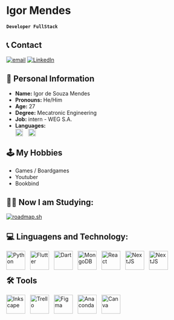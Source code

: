 
# Igor Mendes
**`Developer FullStack`**

## 📞 Contact
[![email](https://img.shields.io/badge/Email-D14836?logo=gmail&logoColor=white)](mailto:igor.d.souza.mendes@gmail.com) [![LinkedIn](https://img.shields.io/badge/LinkedIn-%230077B5.svg?logo=linkedin&logoColor=white)](https://linkedin.com/in/https://www.linkedin.com/in/igor-mendes-816208135/) 

## 📃 Personal Information
- **Name:** Igor de Souza Mendes
- **Pronouns:** He/Him
- **Age:** 27
- **Degree:** Mecatronic Engineering
- **Job:** intern - WEG S.A.
- **Languages:** <div>
<img
    align="center"
    alt="Brazil"
    title="Brazil"
    width="20px"
    style="padding-right: 10px;"
    src = "https://flagicons.lipis.dev/flags/1x1/br.svg"          
/>
<img
    align="center"
    alt="EUA"
    title="EUA"
    width="20px"
    style="padding-right: 10px;"
    src = "https://flagicons.lipis.dev/flags/1x1/us.svg"          
/></div>


## 🕹 My Hobbies
- Games / Boardgames
- Youtuber
- Bookbind

## ✍🏻 Now I am Studying:
[![roadmap.sh](https://roadmap.sh/card/tall/68aa5a27891a1beee1d90f45?variant=dark)](https://roadmap.sh)

## 💻 Linguagens and Technology:
<div>
  <img
    align="left"
    alt="Python"
    title="Python"
    width="50px"
    style="padding-right: 10px;"
    src = "https://cdn.jsdelivr.net/gh/devicons/devicon@latest/icons/python/python-original.svg"          
  />
            
  <img
    align="left"
    alt="Flutter"
    title="Flutter"
    width="50px"
    style="padding-right: 10px;"
    src = "https://cdn.jsdelivr.net/gh/devicons/devicon@latest/icons/flutter/flutter-original.svg"          
  />
  
  <img
    align="left"
    alt="Dart"
    title="Dart"
    width="50px"
    style="padding-right: 10px;"
    src = "https://cdn.jsdelivr.net/gh/devicons/devicon@latest/icons/dart/dart-original.svg"          
  />
  
  <img
    align="left"
    alt="MongoDB"
    title="MongoDB"
    width="50px"
    style="padding-right: 10px;"
    src = "https://cdn.jsdelivr.net/gh/devicons/devicon@latest/icons/mongodb/mongodb-original.svg"          
  />

<img
    align="left"
    alt="React"
    title="React"
    width="50px"
    style="padding-right: 10px;"
    src = "https://cdn.jsdelivr.net/gh/devicons/devicon@latest/icons/react/react-original.svg"          
  />

<img
    align="left"
    alt="NextJS"
    title="NextJs"
    width="50px"
    style="padding-right: 10px;"
    src = "https://cdn.jsdelivr.net/gh/devicons/devicon@latest/devicon.min.css"   
  />

  <img
    align="left"
    alt="NextJS"
    title="NextJs"
    width="50px"
    style="padding-right: 10px;"
    src="https://cdn.jsdelivr.net/gh/devicons/devicon@latest/icons/java/java-original.svg"  
  />



          
  <br></br>
</div>

## 🛠 Tools

<div>

  <img
    align="left"
    alt="Inkscape"
    title="Inkscape"
    width="50px"
    style="padding-right: 10px;"
    src = "https://cdn.jsdelivr.net/gh/devicons/devicon@latest/icons/inkscape/inkscape-original.svg"
  />
  
  <img
    align="left"
    alt="Trello"
    title="Trello"
    width="50px"
    style="padding-right: 10px;"
    src = "https://cdn.jsdelivr.net/gh/devicons/devicon@latest/icons/trello/trello-original.svg"          
  />
  
  <img
    align="left"
    alt="Figma"
    title="Figma"
    width="50px"
    style="padding-right: 10px;"
    src = "https://cdn.jsdelivr.net/gh/devicons/devicon@latest/icons/figma/figma-original.svg"          
  />

  <img
    align="left"
    alt="Anaconda"
    title="Anaconda"
    width="50px"
    style="padding-right: 10px;"
    src = "https://cdn.jsdelivr.net/gh/devicons/devicon@latest/icons/anaconda/anaconda-original.svg"          
  />

  <img
    align="left"
    alt="Canva"
    title="canva"
    width="50px"
    style="padding-right: 10px;"
    src = "https://cdn.jsdelivr.net/gh/devicons/devicon@latest/icons/canva/canva-original.svg"          
  />
</div>



          
